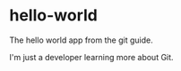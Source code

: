 # hello-world
The hello world app from the git guide.

I'm just a developer learning more about Git.
